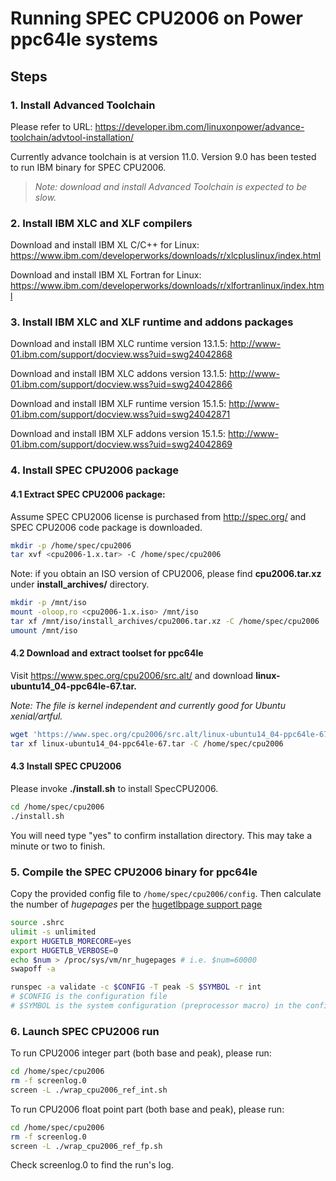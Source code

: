 # Running SPEC CPU2006 on Power ppc64le systems
## Steps
### 1. Install Advanced Toolchain
Please refer to URL:
https://developer.ibm.com/linuxonpower/advance-toolchain/advtool-installation/

Currently advance toolchain is at version 11.0. Version 9.0 has been tested to run IBM binary for SPEC CPU2006. 

>*Note: download and install Advanced Toolchain is expected to be slow.*
### 2. Install IBM XLC and XLF compilers
Download and install IBM XL C/C++ for Linux:
https://www.ibm.com/developerworks/downloads/r/xlcpluslinux/index.html

Download and install IBM XL Fortran for Linux: 
https://www.ibm.com/developerworks/downloads/r/xlfortranlinux/index.html
### 3. Install IBM XLC and XLF runtime and addons packages
Download and install IBM XLC runtime version 13.1.5:
http://www-01.ibm.com/support/docview.wss?uid=swg24042868

Download and install IBM XLC addons version 13.1.5:
http://www-01.ibm.com/support/docview.wss?uid=swg24042866

Download and install IBM XLF runtime version 15.1.5:
http://www-01.ibm.com/support/docview.wss?uid=swg24042871

Download and install IBM XLF addons version 15.1.5:
http://www-01.ibm.com/support/docview.wss?uid=swg24042869
### 4. Install SPEC CPU2006 package
#### 4.1 Extract SPEC CPU2006 package: 
Assume SPEC CPU2006 license is purchased from http://spec.org/ and SPEC CPU2006 code package is downloaded.  
```bash
mkdir -p /home/spec/cpu2006 
tar xvf <cpu2006-1.x.tar> -C /home/spec/cpu2006
```

Note: if you obtain an ISO version of CPU2006, please find **cpu2006.tar.xz** under **install_archives/** directory.    
```bash
mkdir -p /mnt/iso
mount -oloop,ro <cpu2006-1.x.iso> /mnt/iso
tar xf /mnt/iso/install_archives/cpu2006.tar.xz -C /home/spec/cpu2006
umount /mnt/iso
```    
#### 4.2 Download and extract toolset for ppc64le
Visit https://www.spec.org/cpu2006/src.alt/ and download **linux-ubuntu14_04-ppc64le-67.tar.**

*Note: The file is kernel independent and currently good for Ubuntu xenial/artful.*
```bash
wget 'https://www.spec.org/cpu2006/src.alt/linux-ubuntu14_04-ppc64le-67.tar'
tar xf linux-ubuntu14_04-ppc64le-67.tar -C /home/spec/cpu2006
```    
#### 4.3 Install SPEC CPU2006 
Please invoke **./install.sh** to install SpecCPU2006.

```bash
cd /home/spec/cpu2006 
./install.sh 
```

You will need type "yes" to confirm installation directory. This may take a minute or two to finish.
### 5. Compile the SPEC CPU2006 binary for ppc64le
Copy the provided config file to `/home/spec/cpu2006/config`. Then calculate the number of _hugepages_ per 
the [hugetlbpage support page](https://www.kernel.org/doc/Documentation/vm/hugetlbpage.txt)
```bash
source .shrc
ulimit -s unlimited
export HUGETLB_MORECORE=yes
export HUGETLB_VERBOSE=0
echo $num > /proc/sys/vm/nr_hugepages # i.e. $num=60000
swapoff -a

runspec -a validate -c $CONFIG -T peak -S $SYMBOL -r int
# $CONFIG is the configuration file 
# $SYMBOL is the system configuration (preprocessor macro) in the config file, i.e. p9_32_core
```

### 6. Launch SPEC CPU2006 run
To run CPU2006 integer part (both base and peak), please run:
```bash
cd /home/spec/cpu2006
rm -f screenlog.0
screen -L ./wrap_cpu2006_ref_int.sh
```

To run CPU2006 float point part (both base and peak), please run:
```bash
cd /home/spec/cpu2006
rm -f screenlog.0
screen -L ./wrap_cpu2006_ref_fp.sh
```
Check screenlog.0 to find the run's log.
